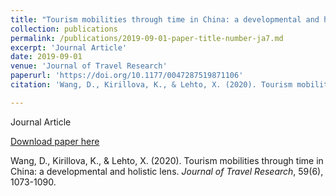 ```yaml
---
title: "Tourism mobilities through time in China: a developmental and holistic lens"
collection: publications
permalink: /publications/2019-09-01-paper-title-number-ja7.md
excerpt: 'Journal Article'
date: 2019-09-01
venue: 'Journal of Travel Research'
paperurl: 'https://doi.org/10.1177/0047287519871106'
citation: 'Wang, D., Kirillova, K., & Lehto, X. (2020). Tourism mobilities through time in China: a developmental and holistic lens. <i>Journal of Travel Research</i>, 59(6), 1073-1090'

---
```

Journal Article

[Download paper here](https://doi.org/10.1177/0047287519871106)

Wang, D., Kirillova, K., & Lehto, X. (2020). Tourism mobilities through time in China: a developmental and holistic lens. <i>Journal of Travel Research</i>, 59(6), 1073-1090.
